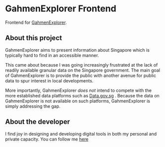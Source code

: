 # GahmenExplorer Frontend

Frontend for [GahmenExplorer](https://gahmen.bearylogical.net). 

## About this project

GahmenExplorer aims to present information about Singapore which is typically hard to find in an accessible manner.

This came about because I was going increasingly frustrated at the lack of readily available granular data on the Singapore government. The main goal of GahmenExplorer is to provide the public with another avenue for public data to spur interest in local developments. 

More importantly, GahmenExplorer _does not_ intend to compete with the more established data platforms such as [Data.gov.sg](https://data.gov.sg) . Because the data on GahmenExplorer is not available on such platforms, GahmenExplorer is simply addressing the gap.

## About the developer

I find joy in designing and developing digital tools in both my personal and private capacity. You can follow me [here](https://blog.bearylogical.net)




